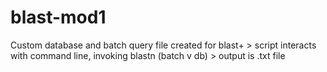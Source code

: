 # blast-mod1
Custom database and batch query file created for blast+ > script interacts with command line, invoking blastn (batch v db) > output is .txt file 
